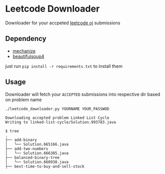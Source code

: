 Leetcode Downloader
===================

Downloader for your accpeted [leetcode oj](http://oj.leetcode.com/) submissions

Dependency
----------

 * [mechanize](http://wwwsearch.sourceforge.net/mechanize/)
 * [beautifulsoup4](http://www.crummy.com/software/BeautifulSoup/)

just run `pip install -r requirements.txt` to install them

Usage
-----

Downloader will fetch your `ACCEPTED` submissions into respective dir based on problem name

    ./leetcode_downloader.py YOURNAME YOUR_PASSWOD
    
    Downloading accepted problem Linked List Cycle
    Writing to linked-list-cycle/Solution.993783.java
    
    $ tree
    .
    ├── add-binary
    │   └── Solution.665166.java
    ├── add-two-numbers
    │   └── Solution.666385.java
    ├── balanced-binary-tree
    │   └── Solution.660938.java
    ├── best-time-to-buy-and-sell-stock
